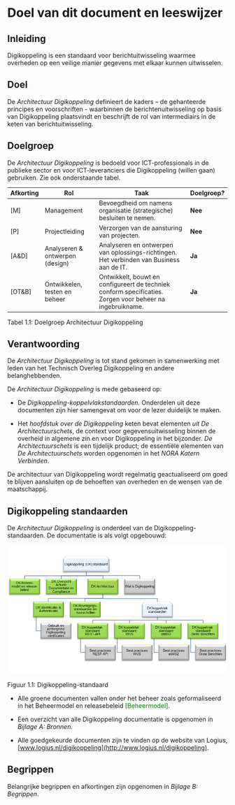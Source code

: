 # Doel van dit document en leeswijzer

## Inleiding

Digikoppeling is een standaard voor berichtuitwisseling waarmee overheden op een veilige manier gegevens met elkaar kunnen uitwisselen.

## Doel

De *Architectuur Digikoppeling* definieert de kaders – de gehanteerde principes en voorschriften - waarbinnen de berichtenuitwisseling op basis van Digikoppeling plaatsvindt en beschrijft de rol van intermediairs in de keten van berichtuitwisseling.

## Doelgroep

De *Architectuur Digikoppeling* is bedoeld voor ICT-professionals in de publieke sector en voor ICT-leveranciers die Digikoppeling (willen gaan) gebruiken. Zie ook onderstaande tabel.

<span class="simple">

| Afkorting | Rol | Taak  | Doelgroep? |
| --------- | --- | --- | ------------ |
| [M]       | Management                      | Bevoegdheid om namens organisatie (strategische) besluiten te nemen.                                      | **Nee**    |
| [P]       | Projectleiding                  | Verzorgen van de aansturing van projecten.                                                                | **Nee**    |
| [A&D]     | Analyseren & ontwerpen (design) | Analyseren en ontwerpen van oplossings-richtingen. Het verbinden van Business aan de IT.                  | **Ja**     |
| [OT&B]    | Ontwikkelen, testen en beheer   | Ontwikkelt, bouwt en configureert de techniek conform specificaties. Zorgen voor beheer na ingebruikname. | **Ja**     |

</span>

Tabel 1.1: Doelgroep Architectuur Digikoppeling

## Verantwoording

De *Architectuur Digikoppeling* is tot stand gekomen in samenwerking met leden van het Technisch Overleg Digikoppeling en andere belanghebbenden.

De *Architectuur Digikoppeling* is mede gebaseerd op:

- De *Digikoppeling-koppelvlakstandaarden.* Onderdelen uit deze documenten zijn hier samengevat om voor de lezer duidelijk te maken.

- Het *hoofdstuk over de Digikoppeling* keten bevat elementen *uit De Architectuurschets*, de context voor gegevensuitwisseling binnen de overheid in algemene zin en voor Digikoppeling in het bijzonder. *De Architectuurschets* is een tijdelijk product; de essentiële elementen van *De Architectuurschets* worden opgenomen in het *NORA Katern Verbinden*.

De architectuur van Digikoppeling wordt regelmatig geactualiseerd om goed te blijven aansluiten op de behoeften van overheden en de wensen van de maatschappij.

## Digikoppeling standaarden

De *Architectuur Digikoppeling* is onderdeel van de Digikoppeling-standaarden.
De documentatie is als volgt opgebouwd:

![Digikoppeling Standaard](media/DK_Specificatie_structuur.png "Digikoppeling standaard")

Figuur 1.1: Digikoppeling-standaard

- Alle groene documenten vallen onder het beheer zoals geformaliseerd in het Beheermodel en releasebeleid <span style="color:green">[Beheermodel]</span>.

- Een overzicht van alle Digikoppeling documentatie is opgenomen in *Bijlage A: Bronnen.*

- Alle goedgekeurde documenten zijn te vinden op de website van Logius, [www.logius.nl/digikoppeling](http://www.logius.nl/digikoppeling).

## Begrippen

Belangrijke begrippen en afkortingen zijn opgenomen in *Bijlage B: Begrippen*.